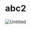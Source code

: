 # abc2


![Untitled](https://github.com/user-attachments/assets/c1a05921-dd9a-45db-a122-cdd888587e9e)
